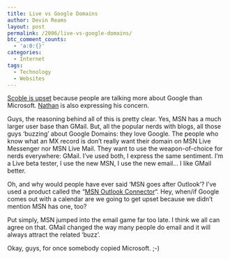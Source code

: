 ```yaml
---
title: Live vs Google Domains
author: Devin Reams
layout: post
permalink: /2006/live-vs-google-domains/
btc_comment_counts:
  - 'a:0:{}'
categories:
  - Internet
tags:
  - Technology
  - Websites
---
```

[Scoble is upset][1] because people are talking more about Google than Microsoft. [Nathan][2] is also expressing his concern.

Guys, the reasoning behind all of this is pretty clear. Yes, MSN has a much larger user base than GMail. But, all the popular nerds with blogs, all those guys &#8216;buzzing&#8217; about Google Domains: they love Google. The people who know what an MX record is don&#8217;t really want their domain on MSN Live Messenger nor MSN Live Mail. They want to use the weapon-of-choice for nerds everywhere: GMail. I&#8217;ve used both, I express the same sentiment. I&#8217;m a Live beta tester, I use the new MSN, I use the new email&#8230; I like GMail better.

Oh, and why would people have ever said &#8216;MSN goes after Outlook&#8217;? I&#8217;ve used a product called the &#8220;[MSN Outlook Connector][3]&#8220;. Hey, when/if Google comes out with a calendar are we going to get upset because we didn&#8217;t mention MSN has one, too?

Put simply, MSN jumped into the email game far too late. I think we all can agree on that. GMail changed the way many people do email and it will always attract the related &#8216;buzz&#8217;.

Okay, guys, for once somebody copied Microsoft. ;-)

 [1]: http://scobleizer.wordpress.com/2006/02/11/google-domains-going-after-outlook-msn-did-that-months-ago/
 [2]: http://microsoft.blognewschannel.com/index.php/archives/2006/02/12/new-rule-microsoft-never-gets-credit-anymore/
 [3]: http://office.microsoft.com/en-us/assistance/HA011000051033.aspx